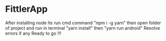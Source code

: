 ﻿# FittlerApp
After installing node lts
run cmd command "npm i -g yarn"
then open folder of project and run in terminal "yarn install"
then "yarn run android"
Resolve errors if any
Ready to go !!!
